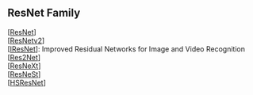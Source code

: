 ## ResNet Family

[[ResNet]()]  
[[ResNetv2]()]  
[[IResNet](https://arxiv.org/pdf/2004.04989.pdf)]: Improved Residual Networks for Image and Video Recognition  
[[Res2Net]()]  
[[ResNeXt]()]  
[[ResNeSt]()]  
[[HSResNet]()]  
